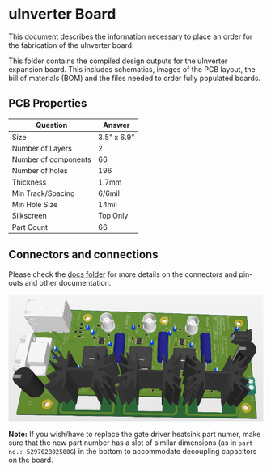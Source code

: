 # uInverter Board

This document describes the information necessary to place an order for the fabrication of the uInverter board.  

This folder contains the compiled design outputs for the uInverter expansion board. This includes schematics, images of the PCB layout, the bill of materials (BOM) and the files needed to order fully populated boards. 

## PCB Properties
| Question          | Answer        |
|-------------------|---------------|
| Size              | 3.5" x 6.9"   |
| Number of Layers  | 2             |
| Number of components | 66         |
|Number of holes    | 196           |
| Thickness         | 1.7mm         |
| Min Track/Spacing | 6/6mil          |
| Min Hole Size     | 14mil           |
| Silkscreen        | Top Only      |
| Part Count        | 66            |


## Connectors and connections

Please check the [docs folder](../docs/) for more details on the connectors and pin-outs and other documentation.


![PCB 3D](snapshots/FV01.PNG)

**Note:** If you wish/have to replace the gate driver heatsink part numer, make sure that the new part number has a slot of similar dimensions (as in `part no.: 529702B02500G`) in the bottom to accommodate decoupling capacitors on the board.

